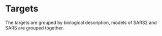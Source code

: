 # Targets

The targets are grouped by biological description, models of SARS2 and SARS are grouped together.